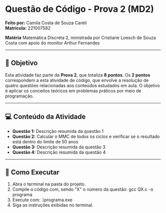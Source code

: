 # Questão de Código - Prova 2 (MD2)

**Feito por:** Camila Costa de Souza Careli  
**Matrícula:** 221007582 

**Matéria** Matemática Discreta 2, ministrada por Cristiane Loesch de Souza Costa com apoio do monitor Arthur Fernandes

---

## 📝 Objetivo
Esta atividade faz parte da **Prova 2**, que totaliza **8 pontos**. Os **2 pontos** correspondem a esta atividade de código, que envolve a resolução de quatro questões relacionadas aos conteúdos estudados em aula. O objetivo é aplicar os conceitos teóricos em problemas práticos por meio de programação.

---

## 💻 Conteúdo da Atividade
- **Questão 1:** Descrição resumida da questão 1  
- **Questão 2:** Calcular o MMC de todos os ciclos e verificar se o resultado está dentro do limite de 50 anos
- **Questão 3:** Descrição resumida da questão 3  
- **Questão 4:** Descrição resumida da questão 4  

---

## 🚀 Como Executar
1. Abra o terminal na pasta do projeto.  
2. Compile o código com, sendo "X" o número da questão: gcc QX.c -o programa 
3. Execute com: .\programa.exe
4. Siga as instruções exibidas no terminal.
